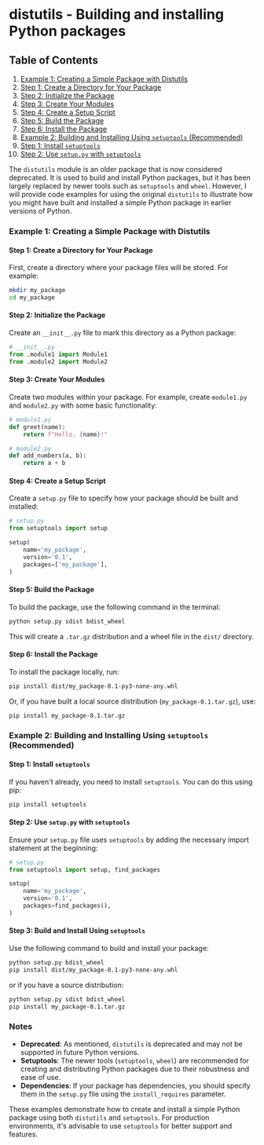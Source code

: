 # distutils - Building and installing Python packages
## Table of Contents

1. [Example 1: Creating a Simple Package with Distutils](#example-1-creating-a-simple-package-with-distutils)
2. [Step 1: Create a Directory for Your Package](#step-1-create-a-directory-for-your-package)
3. [Step 2: Initialize the Package](#step-2-initialize-the-package)
4. [Step 3: Create Your Modules](#step-3-create-your-modules)
5. [Step 4: Create a Setup Script](#step-4-create-a-setup-script)
6. [Step 5: Build the Package](#step-5-build-the-package)
7. [Step 6: Install the Package](#step-6-install-the-package)
8. [Example 2: Building and Installing Using `setuptools` (Recommended)](#example-2-building-and-installing-using-setuptools-recommended)
9. [Step 1: Install `setuptools`](#step-1-install-setuptools)
10. [Step 2: Use `setup.py` with `setuptools`](#step-2-use-setuppy-with-setuptools)



The `distutils` module is an older package that is now considered deprecated. It is used to build and install Python packages, but it has been largely replaced by newer tools such as `setuptools` and `wheel`. However, I will provide code examples for using the original `distutils` to illustrate how you might have built and installed a simple Python package in earlier versions of Python.

### Example 1: Creating a Simple Package with Distutils

#### Step 1: Create a Directory for Your Package
First, create a directory where your package files will be stored. For example:
```bash
mkdir my_package
cd my_package
```

#### Step 2: Initialize the Package
Create an `__init__.py` file to mark this directory as a Python package:
```python
# __init__.py
from .module1 import Module1
from .module2 import Module2
```

#### Step 3: Create Your Modules
Create two modules within your package. For example, create `module1.py` and `module2.py` with some basic functionality:
```python
# module1.py
def greet(name):
    return f"Hello, {name}!"

# module2.py
def add_numbers(a, b):
    return a + b
```

#### Step 4: Create a Setup Script
Create a `setup.py` file to specify how your package should be built and installed:
```python
# setup.py
from setuptools import setup

setup(
    name='my_package',
    version='0.1',
    packages=['my_package'],
)
```

#### Step 5: Build the Package
To build the package, use the following command in the terminal:
```bash
python setup.py sdist bdist_wheel
```

This will create a `.tar.gz` distribution and a wheel file in the `dist/` directory.

#### Step 6: Install the Package
To install the package locally, run:
```bash
pip install dist/my_package-0.1-py3-none-any.whl
```

Or, if you have built a local source distribution (`my_package-0.1.tar.gz`), use:
```bash
pip install my_package-0.1.tar.gz
```

### Example 2: Building and Installing Using `setuptools` (Recommended)

#### Step 1: Install `setuptools`
If you haven't already, you need to install `setuptools`. You can do this using pip:
```bash
pip install setuptools
```

#### Step 2: Use `setup.py` with `setuptools`
Ensure your `setup.py` file uses `setuptools` by adding the necessary import statement at the beginning:
```python
# setup.py
from setuptools import setup, find_packages

setup(
    name='my_package',
    version='0.1',
    packages=find_packages(),
)
```

#### Step 3: Build and Install Using `setuptools`
Use the following command to build and install your package:
```bash
python setup.py bdist_wheel
pip install dist/my_package-0.1-py3-none-any.whl
```

or if you have a source distribution:
```bash
python setup.py sdist bdist_wheel
pip install my_package-0.1.tar.gz
```

### Notes
- **Deprecated**: As mentioned, `distutils` is deprecated and may not be supported in future Python versions.
- **Setuptools**: The newer tools (`setuptools`, `wheel`) are recommended for creating and distributing Python packages due to their robustness and ease of use.
- **Dependencies**: If your package has dependencies, you should specify them in the `setup.py` file using the `install_requires` parameter.

These examples demonstrate how to create and install a simple Python package using both `distutils` and `setuptools`. For production environments, it's advisable to use `setuptools` for better support and features.

